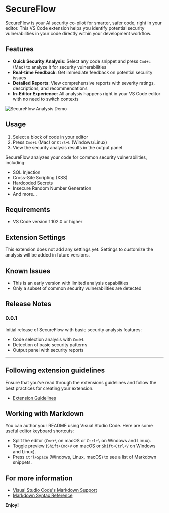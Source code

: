 # SecureFlow

SecureFlow is your AI security co-pilot for smarter, safer code, right in your editor. This VS Code extension helps you identify potential security vulnerabilities in your code directly within your development workflow.

## Features

- **Quick Security Analysis**: Select any code snippet and press `Cmd+L` (Mac) to analyze it for security vulnerabilities
- **Real-time Feedback**: Get immediate feedback on potential security issues
- **Detailed Reports**: View comprehensive reports with severity ratings, descriptions, and recommendations
- **In-Editor Experience**: All analysis happens right in your VS Code editor with no need to switch contexts

![SecureFlow Analysis Demo](https://example.com/images/secureflow-demo.png)

## Usage

1. Select a block of code in your editor
2. Press `Cmd+L` (Mac) or `Ctrl+L` (Windows/Linux)
3. View the security analysis results in the output panel

SecureFlow analyzes your code for common security vulnerabilities, including:
- SQL Injection
- Cross-Site Scripting (XSS)
- Hardcoded Secrets
- Insecure Random Number Generation
- And more...

## Requirements

- VS Code version 1.102.0 or higher

## Extension Settings

This extension does not add any settings yet. Settings to customize the analysis will be added in future versions.

## Known Issues

- This is an early version with limited analysis capabilities
- Only a subset of common security vulnerabilities are detected

## Release Notes

### 0.0.1

Initial release of SecureFlow with basic security analysis features:
- Code selection analysis with `Cmd+L`
- Detection of basic security patterns
- Output panel with security reports

---

## Following extension guidelines

Ensure that you've read through the extensions guidelines and follow the best practices for creating your extension.

* [Extension Guidelines](https://code.visualstudio.com/api/references/extension-guidelines)

## Working with Markdown

You can author your README using Visual Studio Code. Here are some useful editor keyboard shortcuts:

* Split the editor (`Cmd+\` on macOS or `Ctrl+\` on Windows and Linux).
* Toggle preview (`Shift+Cmd+V` on macOS or `Shift+Ctrl+V` on Windows and Linux).
* Press `Ctrl+Space` (Windows, Linux, macOS) to see a list of Markdown snippets.

## For more information

* [Visual Studio Code's Markdown Support](http://code.visualstudio.com/docs/languages/markdown)
* [Markdown Syntax Reference](https://help.github.com/articles/markdown-basics/)

**Enjoy!**
